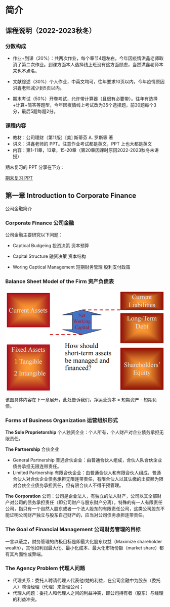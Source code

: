 # 简介

## 课程说明（2022-2023秋冬）

### 分数构成

* 作业+到课（20%）：共两次作业，每个章节4题左右，今年因疫情洪鑫老师取消了第二次作业。到课方面本人选择线上班没有这方面顾虑，当然洪鑫老师本来也不点名。
* 文献综述（30%）个人作业，中英文均可，往年要求10页以内，今年疫情原因洪鑫老师减少到5页以内。

* 期末考试（50%）开卷考试，允许带计算器（且很有必要带）。往年有选择+计算+简答等题型，今年因疫情线上考试改为35个选择题，前30题每个3分，最后5题每题2分。

### 课程内容

* 教材：公司理财（第11版）[美] 斯蒂芬 A. 罗斯等 著
* 讲义：洪鑫老师的 PPT。注意作业考试都是英文，PPT 上也大都是英文
* 内容：第1-11章，13章，15-20章（第20章因课时原因2022-2023秋冬未讲授）

期末复习的 PPT 分享在下方：

<a href="https://github.com/yhwu-is/Notes/raw/main/docs/finance/corporate/assets/HW%231%20Key%202022%20Fall.pdf" download="文件名.txt">期末复习 PPT</a>

## 第一章 Introduction to Corporate Finance 

公司金融简介

### Corporate  Finance 公司金融

公司金融主要研究以下问题：

* Captical Budgeing 投资决策 资本预算

* Capital Structure 融资决策 资本结构

* Woring Captical Management 短期财务管理 股利支付政策

### Balance Sheet Model of the Firm 资产负债表 

![](./assets/0-1.png)

该图具体内容在下一章展开，此处告诉我们，净运营资本 = 短期资产 - 短期负债。

### Forms of Business Organization 运营组织形式

**The Sole Proprietorship** 个人独资企业：个人所有，个人财产对企业债务承担无限责任。

**The Partnership** 合伙企业

* General Partnership 普通合伙企业：由普通合伙人组成，合伙人队合伙企业债务承担无限连带责任。
* Limited Partnership 有限合伙企业：由普通合伙人和有限合伙人组成，普通合伙人对合伙企业债务承担无限连带责任，有限合伙人以其认缴的出资额为限对合伙企业债务承担责任，但有限合伙人不得干预管理。

**The Corporation** 公司：公司是企业法人，有独立的法人财产，公司以其全部财产对公司的债务承担责任（即公司财产与股东财产分离）。特殊的有一人有限责任公司，指只有一个自然人股东或者一个法人股东的有限责任公司，这类公司股东不能证明公司财产独立与股东自己财产的，应当对公司债务承担连带责任。

### The Goal of Financial Management 公司财务管理的目标

一言以蔽之，财务管理的终极目标是即最大化股东权益（Maximize shareholder wealth），其他如利润最大化、最小化成本、最大化市场份额（market share）都有其片面性或弊端。

### The Agency Problem 代理人问题

* 代理关系：委托人聘请代理人代表他/她的利益，在公司金融中为股东（委托人）聘请经理（代理）来管理公司；
* 代理人问题：委托人和代理人之间的利益冲突，即公司持有者（股东）与经理的利益冲突。

